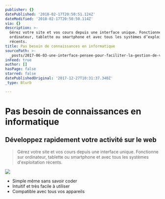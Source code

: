 ```yaml
---
publisher: {}
datePublished: '2018-02-17T20:50:51.124Z'
dateModified: '2018-02-17T20:50:50.114Z'
via: {}
description: >-
  Gérez votre site et vos cours depuis une interface unique. Fonctionne sur
  ordinateur, tablette ou smartphone et avec tous les systèmes d’exploitation
  récents. 
title: Pas besoin de connaissances en informatique
sourcePath: >-
  _posts/2017-06-03-une-interface-pensee-pour-faciliter-la-gestion-de-votre-espa.md
inFeed: true
author: []
hasPage: false
starred: false
datePublishedOriginal: '2017-12-27T10:31:37.340Z'
_type: Blurb

---
```

# Pas besoin de connaissances en informatique

## Développez rapidement votre activité sur le web

> Gérez votre site et vos cours depuis une interface unique. Fonctionne sur ordinateur, tablette ou smartphone et avec tous les systèmes d'exploitation récents. 

![](https://the-grid-user-content.s3-us-west-2.amazonaws.com/b68021e3-283d-4299-9961-34abaa7595ed.png)

* Simple même sans savoir coder
* Intuitif et très facile à utiliser
* Compatible avec tous vos appareils